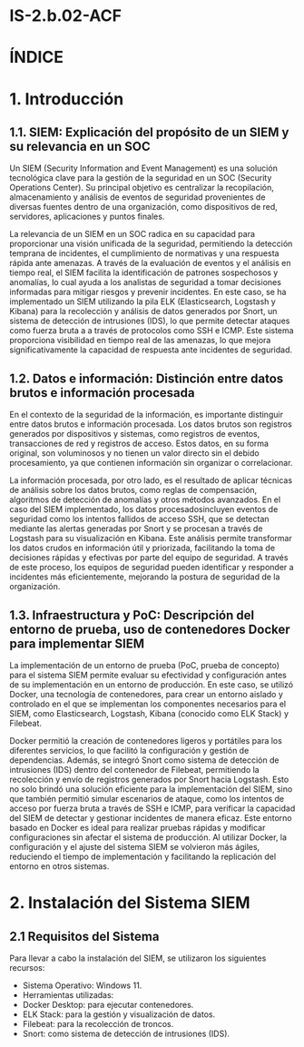 # IS-2.b.02-ACF

# ÍNDICE

# 1. Introducción
## 1.1. SIEM: Explicación del propósito de un SIEM y su relevancia en un SOC
Un SIEM (Security Information and Event Management) es una solución tecnológica clave para la gestión de la seguridad en un SOC (Security Operations Center). Su principal objetivo es centralizar la recopilación, almacenamiento y análisis de eventos de seguridad provenientes de diversas fuentes dentro de una organización, como dispositivos de red, servidores, aplicaciones y puntos finales.

La relevancia de un SIEM en un SOC radica en su capacidad para proporcionar una visión unificada de la seguridad, permitiendo la detección temprana de incidentes, el cumplimiento de normativas y una respuesta rápida ante amenazas. A través de la evaluación de eventos y el análisis en tiempo real, el SIEM facilita la identificación de patrones sospechosos y anomalías, lo cual ayuda a los analistas de seguridad a tomar decisiones informadas para mitigar riesgos y prevenir incidentes. En este caso, se ha implementado un SIEM utilizando la pila ELK (Elasticsearch, Logstash y Kibana) para la recolección y análisis de datos generados por Snort, un sistema de detección de intrusiones (IDS), lo que permite detectar ataques como fuerza bruta a a través de protocolos como SSH e ICMP. Este sistema proporciona visibilidad en tiempo real de las amenazas, lo que mejora significativamente la capacidad de respuesta ante incidentes de seguridad.

## 1.2. Datos e información: Distinción entre datos brutos e información procesada
En el contexto de la seguridad de la información, es importante distinguir entre datos brutos e información procesada. Los datos brutos son registros generados por dispositivos y sistemas, como registros de eventos, transacciones de red y registros de acceso. Estos datos, en su forma original, son voluminosos y no tienen un valor directo sin el debido procesamiento, ya que contienen información sin organizar o correlacionar.

La información procesada, por otro lado, es el resultado de aplicar técnicas de análisis sobre los datos brutos, como reglas de compensación, algoritmos de detección de anomalías y otros métodos avanzados. En el caso del SIEM implementado, los datos procesados ​​incluyen eventos de seguridad como los intentos fallidos de acceso SSH, que se detectan mediante las alertas generadas por Snort y se procesan a través de Logstash para su visualización en Kibana. Este análisis permite transformar los datos crudos en información útil y priorizada, facilitando la toma de decisiones rápidas y efectivas por parte del equipo de seguridad. A través de este proceso, los equipos de seguridad pueden identificar y responder a incidentes más eficientemente, mejorando la postura de seguridad de la organización.

## 1.3. Infraestructura y PoC: Descripción del entorno de prueba, uso de contenedores Docker para implementar SIEM
La implementación de un entorno de prueba (PoC, prueba de concepto) para el sistema SIEM permite evaluar su efectividad y configuración antes de su implementación en un entorno de producción. En este caso, se utilizó Docker, una tecnología de contenedores, para crear un entorno aislado y controlado en el que se implementan los componentes necesarios para el SIEM, como Elasticsearch, Logstash, Kibana (conocido como ELK Stack) y Filebeat.

Docker permitió la creación de contenedores ligeros y portátiles para los diferentes servicios, lo que facilitó la configuración y gestión de dependencias. Además, se integró Snort como sistema de detección de intrusiones (IDS) dentro del contenedor de Filebeat, permitiendo la recolección y envío de registros generados por Snort hacia Logstash. Esto no solo brindó una solución eficiente para la implementación del SIEM, sino que también permitió simular escenarios de ataque, como los intentos de acceso por fuerza bruta a través de SSH e ICMP, para verificar la capacidad del SIEM de detectar y gestionar incidentes de manera eficaz. Este entorno basado en Docker es ideal para realizar pruebas rápidas y modificar configuraciones sin afectar el sistema de producción. Al utilizar Docker, la configuración y el ajuste del sistema SIEM se volvieron más ágiles, reduciendo el tiempo de implementación y facilitando la replicación del entorno en otros sistemas.


# 2. Instalación del Sistema SIEM
## 2.1 Requisitos del Sistema
Para llevar a cabo la instalación del SIEM, se utilizaron los siguientes recursos:
- Sistema Operativo: Windows 11.
- Herramientas utilizadas:
- Docker Desktop: para ejecutar contenedores.
- ELK Stack: para la gestión y visualización de datos.
- Filebeat: para la recolección de troncos.
- Snort: como sistema de detección de intrusiones (IDS).
